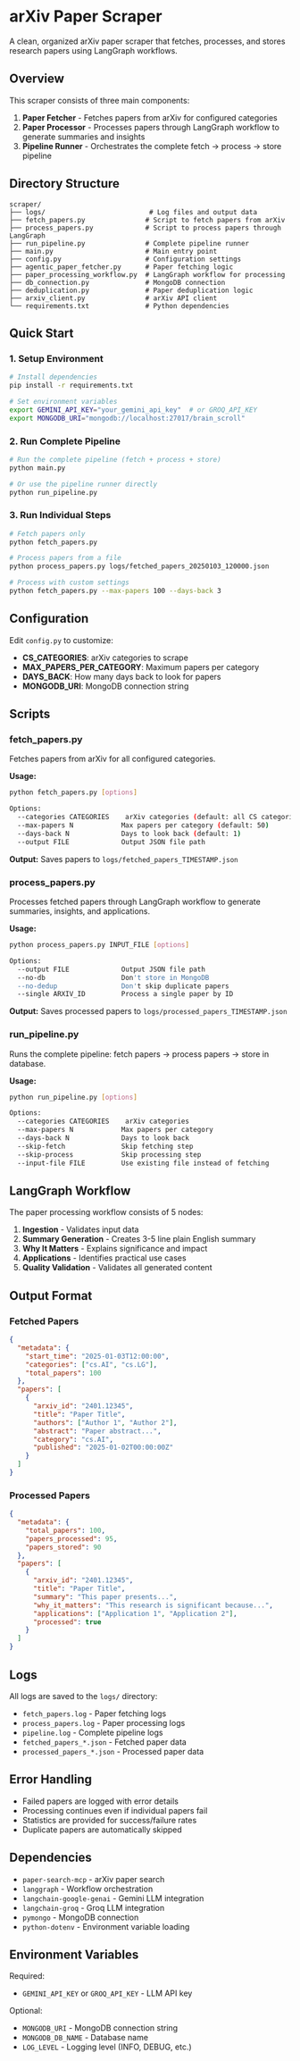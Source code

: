 # arXiv Paper Scraper

A clean, organized arXiv paper scraper that fetches, processes, and stores research papers using LangGraph workflows.

## Overview

This scraper consists of three main components:

1. **Paper Fetcher** - Fetches papers from arXiv for configured categories
2. **Paper Processor** - Processes papers through LangGraph workflow to generate summaries and insights
3. **Pipeline Runner** - Orchestrates the complete fetch -> process -> store pipeline

## Directory Structure

```
scraper/
├── logs/                          # Log files and output data
├── fetch_papers.py               # Script to fetch papers from arXiv
├── process_papers.py             # Script to process papers through LangGraph
├── run_pipeline.py               # Complete pipeline runner
├── main.py                       # Main entry point
├── config.py                     # Configuration settings
├── agentic_paper_fetcher.py      # Paper fetching logic
├── paper_processing_workflow.py  # LangGraph workflow for processing
├── db_connection.py              # MongoDB connection
├── deduplication.py              # Paper deduplication logic
├── arxiv_client.py               # arXiv API client
└── requirements.txt              # Python dependencies
```

## Quick Start

### 1. Setup Environment

```bash
# Install dependencies
pip install -r requirements.txt

# Set environment variables
export GEMINI_API_KEY="your_gemini_api_key"  # or GROQ_API_KEY
export MONGODB_URI="mongodb://localhost:27017/brain_scroll"
```

### 2. Run Complete Pipeline

```bash
# Run the complete pipeline (fetch + process + store)
python main.py

# Or use the pipeline runner directly
python run_pipeline.py
```

### 3. Run Individual Steps

```bash
# Fetch papers only
python fetch_papers.py

# Process papers from a file
python process_papers.py logs/fetched_papers_20250103_120000.json

# Process with custom settings
python fetch_papers.py --max-papers 100 --days-back 3
```

## Configuration

Edit `config.py` to customize:

- **CS_CATEGORIES**: arXiv categories to scrape
- **MAX_PAPERS_PER_CATEGORY**: Maximum papers per category
- **DAYS_BACK**: How many days back to look for papers
- **MONGODB_URI**: MongoDB connection string

## Scripts

### fetch_papers.py

Fetches papers from arXiv for all configured categories.

**Usage:**

```bash
python fetch_papers.py [options]

Options:
  --categories CATEGORIES    arXiv categories (default: all CS categories)
  --max-papers N            Max papers per category (default: 50)
  --days-back N             Days to look back (default: 1)
  --output FILE             Output JSON file path
```

**Output:** Saves papers to `logs/fetched_papers_TIMESTAMP.json`

### process_papers.py

Processes fetched papers through LangGraph workflow to generate summaries, insights, and applications.

**Usage:**

```bash
python process_papers.py INPUT_FILE [options]

Options:
  --output FILE             Output JSON file path
  --no-db                   Don't store in MongoDB
  --no-dedup                Don't skip duplicate papers
  --single ARXIV_ID         Process a single paper by ID
```

**Output:** Saves processed papers to `logs/processed_papers_TIMESTAMP.json`

### run_pipeline.py

Runs the complete pipeline: fetch papers -> process papers -> store in database.

**Usage:**

```bash
python run_pipeline.py [options]

Options:
  --categories CATEGORIES    arXiv categories
  --max-papers N            Max papers per category
  --days-back N             Days to look back
  --skip-fetch              Skip fetching step
  --skip-process            Skip processing step
  --input-file FILE         Use existing file instead of fetching
```

## LangGraph Workflow

The paper processing workflow consists of 5 nodes:

1. **Ingestion** - Validates input data
2. **Summary Generation** - Creates 3-5 line plain English summary
3. **Why It Matters** - Explains significance and impact
4. **Applications** - Identifies practical use cases
5. **Quality Validation** - Validates all generated content

## Output Format

### Fetched Papers

```json
{
  "metadata": {
    "start_time": "2025-01-03T12:00:00",
    "categories": ["cs.AI", "cs.LG"],
    "total_papers": 100
  },
  "papers": [
    {
      "arxiv_id": "2401.12345",
      "title": "Paper Title",
      "authors": ["Author 1", "Author 2"],
      "abstract": "Paper abstract...",
      "category": "cs.AI",
      "published": "2025-01-02T00:00:00Z"
    }
  ]
}
```

### Processed Papers

```json
{
  "metadata": {
    "total_papers": 100,
    "papers_processed": 95,
    "papers_stored": 90
  },
  "papers": [
    {
      "arxiv_id": "2401.12345",
      "title": "Paper Title",
      "summary": "This paper presents...",
      "why_it_matters": "This research is significant because...",
      "applications": ["Application 1", "Application 2"],
      "processed": true
    }
  ]
}
```

## Logs

All logs are saved to the `logs/` directory:

- `fetch_papers.log` - Paper fetching logs
- `process_papers.log` - Paper processing logs
- `pipeline.log` - Complete pipeline logs
- `fetched_papers_*.json` - Fetched paper data
- `processed_papers_*.json` - Processed paper data

## Error Handling

- Failed papers are logged with error details
- Processing continues even if individual papers fail
- Statistics are provided for success/failure rates
- Duplicate papers are automatically skipped

## Dependencies

- `paper-search-mcp` - arXiv paper search
- `langgraph` - Workflow orchestration
- `langchain-google-genai` - Gemini LLM integration
- `langchain-groq` - Groq LLM integration
- `pymongo` - MongoDB connection
- `python-dotenv` - Environment variable loading

## Environment Variables

Required:

- `GEMINI_API_KEY` or `GROQ_API_KEY` - LLM API key

Optional:

- `MONGODB_URI` - MongoDB connection string
- `MONGODB_DB_NAME` - Database name
- `LOG_LEVEL` - Logging level (INFO, DEBUG, etc.)
